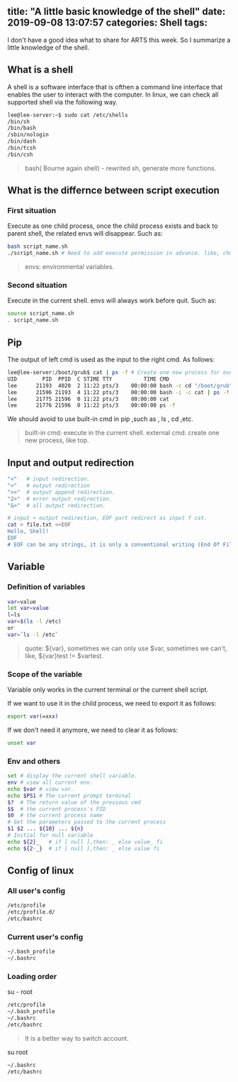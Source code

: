 title: "A little basic knowledge of the shell"
date: 2019-09-08 13:07:57
categories: Shell
tags:
---
I don't have a good idea what to share for ARTS this week. So I summarize a little knowledge of the shell.

## What is a shell
A shell is a software interface that is ofthen a command line interface that enables the user to interact with the computer. In linux, we can check all supported shell via the following way.
<!--more-->
```bash
lee@lee-server:~$ sudo cat /etc/shells
/bin/sh
/bin/bash
/sbin/nologin
/bin/dash
/bin/tcsh
/bin/csh
```
> bash( Bourne again shell) - rewrited sh, generate more functions.


## What is the differnce between script execution

### First situation
Execute as one child process, once the child process exists and back to parent shell, the related envs will disappear. Such as:
```bash
bash script_name.sh
./script_name.sh # Need to add execute permission in advance. like, chmod u+x script_name.sh
```
> envs: environmental variables.

### Second situation
Execute in the current shell. envs will always work before quit. Such as:
```bash
source script_name.sh
. script_name.sh
```

## Pip
The output of left cmd is used as the input to the right cmd. As follows:
```bash
lee@lee-server:/boot/grub$ cat | ps -f # Create one new process for every external cmd.
UID        PID  PPID  C STIME TTY          TIME CMD
lee      21193  4020  2 11:22 pts/3    00:00:00 bash -c cd "/boot/grub" && bash -i -c "cat | ps -f"
lee      21596 21193  4 11:22 pts/3    00:00:00 bash -i -c cat | ps -f
lee      21775 21596  0 11:22 pts/3    00:00:00 cat
lee      21776 21596  0 11:22 pts/3    00:00:00 ps -f
```

We should avoid to use built-in cmd in pip ,such as , ls , cd ,etc.
> built-in cmd: execute in the current shell. external cmd: create one new process, like top. 


## Input and output redirection
```bash
"<"   # input redirection.
">"   # output redirection
">>"  # output append redirection.
"2>"  # error output redirection.
"&>"  # all output redirection.

# input + output redirection, EOF part redirect as input f cat.
cat > file.txt <<EOF
Hello, Shell!
EOF 
# EOF can be any strings, it is only a conventional writing (End Of File)
```

## Variable
### Definition of variables
```bash
var=value
let var=value
l=ls
var=$(ls -l /etc) 
or
var=`ls -l /etc`
```
> quote: \$\{var\}, sometimes we can only use \$var, sometimes we can't, like, \$\{var\}test != $vartest.

### Scope of the variable
Variable only works in the current terminal or the current shell script. 

If we want to use it in the child process, we need to export it as follows:
```bash
export var(=xxx)
```
If we don't need it anymore, we need to clear it as follows:
```bash
unset var
```

### Env and others
```bash
set # display the current shell variable.
env # view all current env.
echo $var # view var.
echo $PS1 # The current prompt terminal
$?  # The return value of the previous cmd
$$  # the current process's PID
$0  # the current process name 
# Get the parameters passed to the current process
$1 $2 ... ${10} ... ${n}
# Initial for null variable
echo ${2}_   # if [ null ],then: _ else value_ fi
echo ${2-_}  # if [ null ],then: _ else value fi
```

## Config of linux
### All user's config
```bash
/etc/profile
/etc/profile.d/
/etc/bashrc
```

### Current user's config
```bash
~/.bash_profile
~/.bashrc
```

### Loading order
su - root
```bash
/etc/profile
~/.bash_profile
~/.bashrc
/etc/bashrc
```
> It is a better way to switch account.

su root
```bash
~/.bashrc
/etc/bashrc
```
